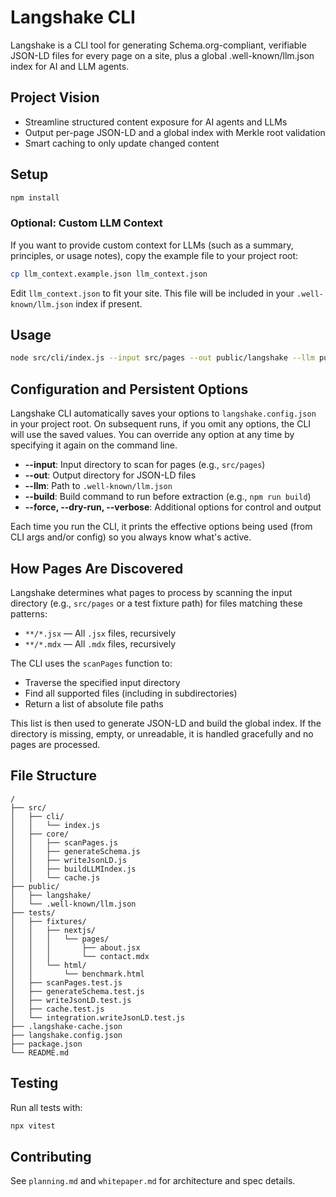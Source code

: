 # Langshake CLI

Langshake is a CLI tool for generating Schema.org-compliant, verifiable JSON-LD files for every page on a site, plus a global .well-known/llm.json index for AI and LLM agents.

## Project Vision

- Streamline structured content exposure for AI agents and LLMs
- Output per-page JSON-LD and a global index with Merkle root validation
- Smart caching to only update changed content

## Setup

```bash
npm install
```

### Optional: Custom LLM Context

If you want to provide custom context for LLMs (such as a summary, principles, or usage notes), copy the example file to your project root:

```bash
cp llm_context.example.json llm_context.json
```

Edit `llm_context.json` to fit your site. This file will be included in your `.well-known/llm.json` index if present.

## Usage

```bash
node src/cli/index.js --input src/pages --out public/langshake --llm public/.well-known/llm.json --build "npm run build"
```

## Configuration and Persistent Options

Langshake CLI automatically saves your options to `langshake.config.json` in your project root. On subsequent runs, if you omit any options, the CLI will use the saved values. You can override any option at any time by specifying it again on the command line.

- **--input**: Input directory to scan for pages (e.g., `src/pages`)
- **--out**: Output directory for JSON-LD files
- **--llm**: Path to `.well-known/llm.json`
- **--build**: Build command to run before extraction (e.g., `npm run build`)
- **--force, --dry-run, --verbose**: Additional options for control and output

Each time you run the CLI, it prints the effective options being used (from CLI args and/or config) so you always know what's active.

## How Pages Are Discovered

Langshake determines what pages to process by scanning the input directory (e.g., `src/pages` or a test fixture path) for files matching these patterns:

- `**/*.jsx` — All `.jsx` files, recursively
- `**/*.mdx` — All `.mdx` files, recursively

The CLI uses the `scanPages` function to:
- Traverse the specified input directory
- Find all supported files (including in subdirectories)
- Return a list of absolute file paths

This list is then used to generate JSON-LD and build the global index. If the directory is missing, empty, or unreadable, it is handled gracefully and no pages are processed.

## File Structure

```
/
├── src/
│   ├── cli/
│   │   └── index.js
│   ├── core/
│   │   ├── scanPages.js
│   │   ├── generateSchema.js
│   │   ├── writeJsonLD.js
│   │   ├── buildLLMIndex.js
│   │   └── cache.js
├── public/
│   ├── langshake/
│   └── .well-known/llm.json
├── tests/
│   ├── fixtures/
│   │   ├── nextjs/
│   │   │   └── pages/
│   │   │       ├── about.jsx
│   │   │       └── contact.mdx
│   │   └── html/
│   │       └── benchmark.html
│   ├── scanPages.test.js
│   ├── generateSchema.test.js
│   ├── writeJsonLD.test.js
│   ├── cache.test.js
│   └── integration.writeJsonLD.test.js
├── .langshake-cache.json
├── langshake.config.json
├── package.json
└── README.md
```

## Testing

Run all tests with:

```bash
npx vitest
```

## Contributing

See `planning.md` and `whitepaper.md` for architecture and spec details.
